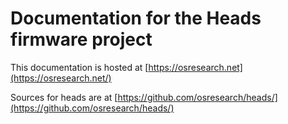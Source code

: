 Documentation for the Heads firmware project
===

This documentation is hosted at [https://osresearch.net](https://osresearch.net/)

Sources for heads are at [https://github.com/osresearch/heads/](https://github.com/osresearch/heads/)
